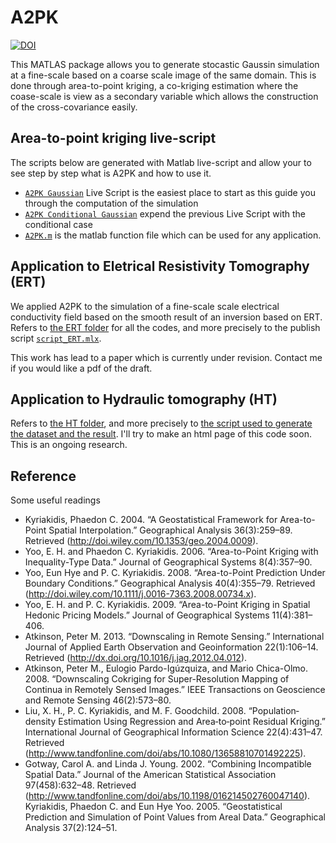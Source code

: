 # A2PK
[![DOI](https://zenodo.org/badge/105257986.svg)](https://zenodo.org/badge/latestdoi/105257986)

This MATLAS package allows you to generate stocastic Gaussin simulation at a fine-scale based on a coarse scale image of the same domain. This is done through area-to-point kriging, a co-kriging estimation where the coase-scale is view as a secondary variable which allows the construction of the cross-covariance easily. 


## Area-to-point kriging live-script
The scripts below are generated with Matlab live-script and allow your to see step by step what is A2PK and how to use it.
- [``A2PK Gaussian``](https://raphael-nussbaumer-phd.github.io/A2PK/LiveScript/A2PK_gaussian) Live Script is the easiest place to start as this guide you through the computation of the simulation
- [``A2PK Conditional Gaussian``](https://raphael-nussbaumer-phd.github.io/A2PK/LiveScript/A2PK_cond_gaussian) expend the previous Live Script with the conditional case
- [``A2PK.m``](./A2PK.m) is the matlab function file which can be used for any application.


## Application to Eletrical Resistivity Tomography (ERT)
We applied A2PK to the simulation of a fine-scale scale electrical conductivity field based on the smooth result of an inversion based on ERT. Refers to [the ERT folder](https://github.com/Rafnuss-PhD/A2PK/tree/master/ERT) for all the codes, and more precisely to the publish script [``script_ERT.mlx``](https://Rafnuss-phd.github.io/A2PK/ERT/script_ERT). 

This work has lead to a paper which is currently under revision. Contact me if you would like a pdf of the draft. 

## Application to Hydraulic tomography (HT)
Refers to [the HT folder](https://github.com/Rafnuss-PhD/A2PK/tree/master/HT), and more precisely to [the script used to generate the dataset and the result](https://github.com/Rafnuss-PhD/A2PK/blob/master/HT/script_elec_cond.m). I'll try to make an html page of this code soon. 
This is an ongoing research.

## Reference
Some useful readings
- Kyriakidis, Phaedon C. 2004. “A Geostatistical Framework for Area-to-Point Spatial Interpolation.” Geographical Analysis 36(3):259–89. Retrieved (http://doi.wiley.com/10.1353/geo.2004.0009).
- Yoo, E. H. and Phaedon C. Kyriakidis. 2006. “Area-to-Point Kriging with Inequality-Type Data.” Journal of Geographical Systems 8(4):357–90.
- Yoo, Eun Hye and P. C. Kyriakidis. 2008. “Area-to-Point Prediction Under Boundary Conditions.” Geographical Analysis 40(4):355–79. Retrieved (http://doi.wiley.com/10.1111/j.0016-7363.2008.00734.x).
- Yoo, E. H. and P. C. Kyriakidis. 2009. “Area-to-Point Kriging in Spatial Hedonic Pricing Models.” Journal of Geographical Systems 11(4):381–406.
- Atkinson, Peter M. 2013. “Downscaling in Remote Sensing.” International Journal of Applied Earth Observation and Geoinformation 22(1):106–14. Retrieved (http://dx.doi.org/10.1016/j.jag.2012.04.012).
- Atkinson, Peter M., Eulogio Pardo-Igúzquiza, and Mario Chica-Olmo. 2008. “Downscaling Cokriging for Super-Resolution Mapping of Continua in Remotely Sensed Images.” IEEE Transactions on Geoscience and Remote Sensing 46(2):573–80.
- Liu, X. H., P. C. Kyriakidis, and M. F. Goodchild. 2008. “Population‐density Estimation Using Regression and Area‐to‐point Residual Kriging.” International Journal of Geographical Information Science 22(4):431–47. Retrieved (http://www.tandfonline.com/doi/abs/10.1080/13658810701492225).
- Gotway, Carol A. and Linda J. Young. 2002. “Combining Incompatible Spatial Data.” Journal of the American Statistical Association 97(458):632–48. Retrieved (http://www.tandfonline.com/doi/abs/10.1198/016214502760047140).
Kyriakidis, Phaedon C. and Eun Hye Yoo. 2005. “Geostatistical Prediction and Simulation of Point Values from Areal Data.” Geographical Analysis 37(2):124–51.
